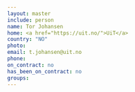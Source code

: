 ```yaml
---
layout: master
include: person
name: Tor Johansen
home: <a href="https://uit.no/">UiT</a>
country: "NO"
photo:
email: t.johansen@uit.no
phone:
on_contract: no
has_been_on_contract: no
groups:
---
```

